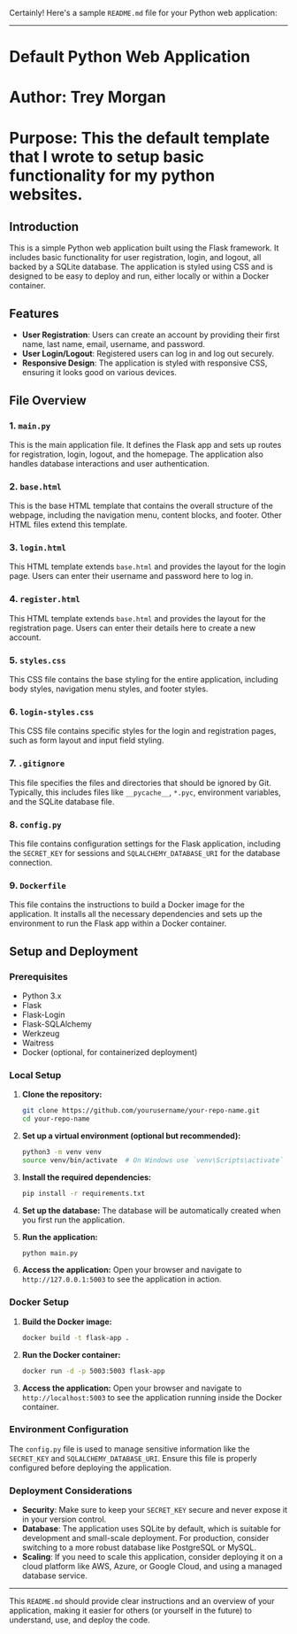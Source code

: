 Certainly! Here's a sample `README.md` file for your Python web application:

---

# Default Python Web Application
# Author: Trey Morgan
# Purpose: This the default template that I wrote to setup basic functionality for my python websites.

## Introduction

This is a simple Python web application built using the Flask framework. It includes basic functionality for user registration, login, and logout, all backed by a SQLite database. The application is styled using CSS and is designed to be easy to deploy and run, either locally or within a Docker container.

## Features

- **User Registration**: Users can create an account by providing their first name, last name, email, username, and password.
- **User Login/Logout**: Registered users can log in and log out securely.
- **Responsive Design**: The application is styled with responsive CSS, ensuring it looks good on various devices.

## File Overview

### 1. `main.py`
This is the main application file. It defines the Flask app and sets up routes for registration, login, logout, and the homepage. The application also handles database interactions and user authentication.

### 2. `base.html`
This is the base HTML template that contains the overall structure of the webpage, including the navigation menu, content blocks, and footer. Other HTML files extend this template.

### 3. `login.html`
This HTML template extends `base.html` and provides the layout for the login page. Users can enter their username and password here to log in.

### 4. `register.html`
This HTML template extends `base.html` and provides the layout for the registration page. Users can enter their details here to create a new account.

### 5. `styles.css`
This CSS file contains the base styling for the entire application, including body styles, navigation menu styles, and footer styles.

### 6. `login-styles.css`
This CSS file contains specific styles for the login and registration pages, such as form layout and input field styling.

### 7. `.gitignore`
This file specifies the files and directories that should be ignored by Git. Typically, this includes files like `__pycache__`, `*.pyc`, environment variables, and the SQLite database file.

### 8. `config.py`
This file contains configuration settings for the Flask application, including the `SECRET_KEY` for sessions and `SQLALCHEMY_DATABASE_URI` for the database connection.

### 9. `Dockerfile`
This file contains the instructions to build a Docker image for the application. It installs all the necessary dependencies and sets up the environment to run the Flask app within a Docker container.

## Setup and Deployment

### Prerequisites

- Python 3.x
- Flask
- Flask-Login
- Flask-SQLAlchemy
- Werkzeug
- Waitress
- Docker (optional, for containerized deployment)

### Local Setup

1. **Clone the repository:**
    ```bash
    git clone https://github.com/yourusername/your-repo-name.git
    cd your-repo-name
    ```

2. **Set up a virtual environment (optional but recommended):**
    ```bash
    python3 -m venv venv
    source venv/bin/activate  # On Windows use `venv\Scripts\activate`
    ```

3. **Install the required dependencies:**
    ```bash
    pip install -r requirements.txt
    ```

4. **Set up the database:**
    The database will be automatically created when you first run the application.

5. **Run the application:**
    ```bash
    python main.py
    ```

6. **Access the application:**
    Open your browser and navigate to `http://127.0.0.1:5003` to see the application in action.

### Docker Setup

1. **Build the Docker image:**
    ```bash
    docker build -t flask-app .
    ```

2. **Run the Docker container:**
    ```bash
    docker run -d -p 5003:5003 flask-app
    ```

3. **Access the application:**
    Open your browser and navigate to `http://localhost:5003` to see the application running inside the Docker container.

### Environment Configuration

The `config.py` file is used to manage sensitive information like the `SECRET_KEY` and `SQLALCHEMY_DATABASE_URI`. Ensure this file is properly configured before deploying the application.

### Deployment Considerations

- **Security**: Make sure to keep your `SECRET_KEY` secure and never expose it in your version control.
- **Database**: The application uses SQLite by default, which is suitable for development and small-scale deployment. For production, consider switching to a more robust database like PostgreSQL or MySQL.
- **Scaling**: If you need to scale this application, consider deploying it on a cloud platform like AWS, Azure, or Google Cloud, and using a managed database service.

---

This `README.md` should provide clear instructions and an overview of your application, making it easier for others (or yourself in the future) to understand, use, and deploy the code.